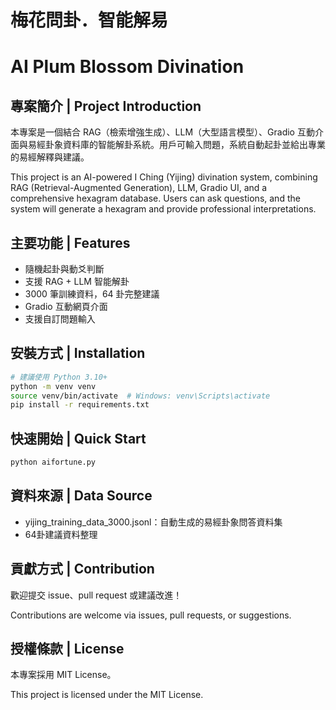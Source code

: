 # 梅花問卦．智能解易
# AI Plum Blossom Divination

## 專案簡介 | Project Introduction

本專案是一個結合 RAG（檢索增強生成）、LLM（大型語言模型）、Gradio 互動介面與易經卦象資料庫的智能解卦系統。用戶可輸入問題，系統自動起卦並給出專業的易經解釋與建議。

This project is an AI-powered I Ching (Yijing) divination system, combining RAG (Retrieval-Augmented Generation), LLM, Gradio UI, and a comprehensive hexagram database. Users can ask questions, and the system will generate a hexagram and provide professional interpretations.

## 主要功能 | Features
- 隨機起卦與動爻判斷
- 支援 RAG + LLM 智能解卦
- 3000 筆訓練資料，64 卦完整建議
- Gradio 互動網頁介面
- 支援自訂問題輸入

## 安裝方式 | Installation
```bash
# 建議使用 Python 3.10+
python -m venv venv
source venv/bin/activate  # Windows: venv\Scripts\activate
pip install -r requirements.txt
```

## 快速開始 | Quick Start
```bash
python aifortune.py
```

## 資料來源 | Data Source
- yijing_training_data_3000.jsonl：自動生成的易經卦象問答資料集
- 64卦建議資料整理

## 貢獻方式 | Contribution
歡迎提交 issue、pull request 或建議改進！

Contributions are welcome via issues, pull requests, or suggestions.

## 授權條款 | License
本專案採用 MIT License。

This project is licensed under the MIT License.
